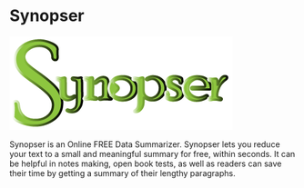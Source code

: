 # Synopser

![alt text](https://github.com/arshdeepsingh2267/Synopser/blob/main/static/SynopserLogo.png)

Synopser is an Online FREE Data Summarizer. Synopser lets you reduce your text to a small and meaningful summary for free, within seconds. It can be helpful in notes making, open book tests, as well as readers can save their time by getting a summary of their lengthy paragraphs.
